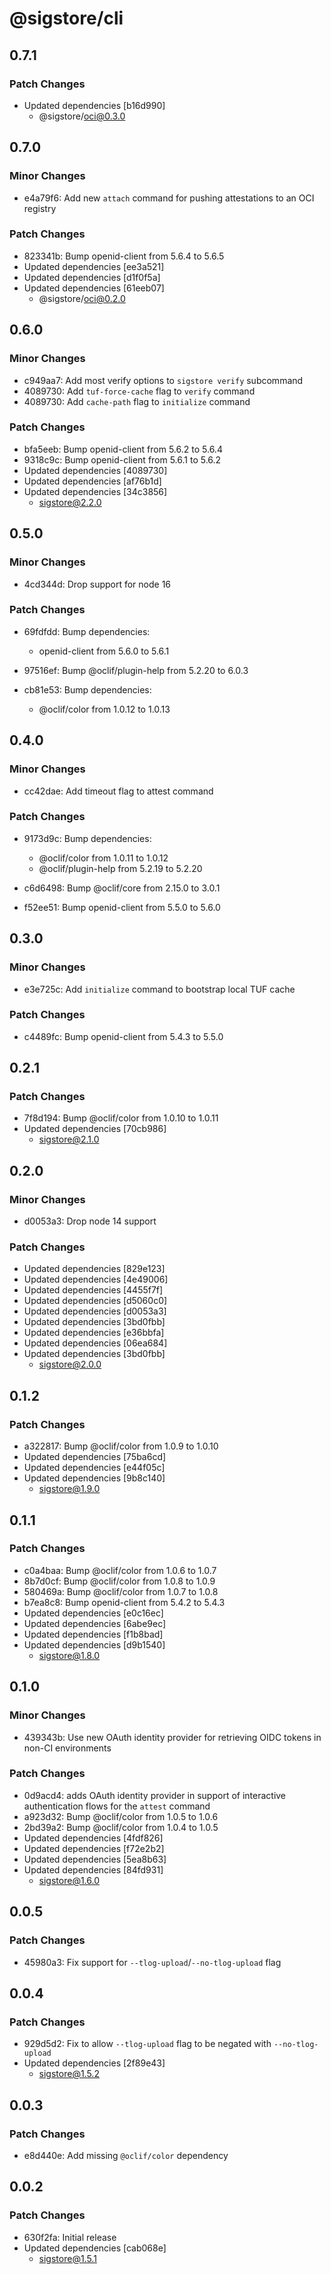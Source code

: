# @sigstore/cli

## 0.7.1

### Patch Changes

- Updated dependencies [b16d990]
  - @sigstore/oci@0.3.0

## 0.7.0

### Minor Changes

- e4a79f6: Add new `attach` command for pushing attestations to an OCI registry

### Patch Changes

- 823341b: Bump openid-client from 5.6.4 to 5.6.5
- Updated dependencies [ee3a521]
- Updated dependencies [d1f0f5a]
- Updated dependencies [61eeb07]
  - @sigstore/oci@0.2.0

## 0.6.0

### Minor Changes

- c949aa7: Add most verify options to `sigstore verify` subcommand
- 4089730: Add `tuf-force-cache` flag to `verify` command
- 4089730: Add `cache-path` flag to `initialize` command

### Patch Changes

- bfa5eeb: Bump openid-client from 5.6.2 to 5.6.4
- 9318c9c: Bump openid-client from 5.6.1 to 5.6.2
- Updated dependencies [4089730]
- Updated dependencies [af76b1d]
- Updated dependencies [34c3856]
  - sigstore@2.2.0

## 0.5.0

### Minor Changes

- 4cd344d: Drop support for node 16

### Patch Changes

- 69fdfdd: Bump dependencies:

  - openid-client from 5.6.0 to 5.6.1

- 97516ef: Bump @oclif/plugin-help from 5.2.20 to 6.0.3
- cb81e53: Bump dependencies:

  - @oclif/color from 1.0.12 to 1.0.13

## 0.4.0

### Minor Changes

- cc42dae: Add timeout flag to attest command

### Patch Changes

- 9173d9c: Bump dependencies:

  - @oclif/color from 1.0.11 to 1.0.12
  - @oclif/plugin-help from 5.2.19 to 5.2.20

- c6d6498: Bump @oclif/core from 2.15.0 to 3.0.1
- f52ee51: Bump openid-client from 5.5.0 to 5.6.0

## 0.3.0

### Minor Changes

- e3e725c: Add `initialize` command to bootstrap local TUF cache

### Patch Changes

- c4489fc: Bump openid-client from 5.4.3 to 5.5.0

## 0.2.1

### Patch Changes

- 7f8d194: Bump @oclif/color from 1.0.10 to 1.0.11
- Updated dependencies [70cb986]
  - sigstore@2.1.0

## 0.2.0

### Minor Changes

- d0053a3: Drop node 14 support

### Patch Changes

- Updated dependencies [829e123]
- Updated dependencies [4e49006]
- Updated dependencies [4455f7f]
- Updated dependencies [d5060c0]
- Updated dependencies [d0053a3]
- Updated dependencies [3bd0fbb]
- Updated dependencies [e36bbfa]
- Updated dependencies [06ea684]
- Updated dependencies [3bd0fbb]
  - sigstore@2.0.0

## 0.1.2

### Patch Changes

- a322817: Bump @oclif/color from 1.0.9 to 1.0.10
- Updated dependencies [75ba6cd]
- Updated dependencies [e44f05c]
- Updated dependencies [9b8c140]
  - sigstore@1.9.0

## 0.1.1

### Patch Changes

- c0a4baa: Bump @oclif/color from 1.0.6 to 1.0.7
- 8b7d0cf: Bump @oclif/color from 1.0.8 to 1.0.9
- 580469a: Bump @oclif/color from 1.0.7 to 1.0.8
- b7ea8c8: Bump openid-client from 5.4.2 to 5.4.3
- Updated dependencies [e0c16ec]
- Updated dependencies [6abe9ec]
- Updated dependencies [f1b8bad]
- Updated dependencies [d9b1540]
  - sigstore@1.8.0

## 0.1.0

### Minor Changes

- 439343b: Use new OAuth identity provider for retrieving OIDC tokens in non-CI environments

### Patch Changes

- 0d9acd4: adds OAuth identity provider in support of interactive authentication flows for the `attest` command
- a923d32: Bump @oclif/color from 1.0.5 to 1.0.6
- 2bd39a2: Bump @oclif/color from 1.0.4 to 1.0.5
- Updated dependencies [4fdf826]
- Updated dependencies [f72e2b2]
- Updated dependencies [5ea8b63]
- Updated dependencies [84fd931]
  - sigstore@1.6.0

## 0.0.5

### Patch Changes

- 45980a3: Fix support for `--tlog-upload`/`--no-tlog-upload` flag

## 0.0.4

### Patch Changes

- 929d5d2: Fix to allow `--tlog-upload` flag to be negated with `--no-tlog-upload`
- Updated dependencies [2f89e43]
  - sigstore@1.5.2

## 0.0.3

### Patch Changes

- e8d440e: Add missing `@oclif/color` dependency

## 0.0.2

### Patch Changes

- 630f2fa: Initial release
- Updated dependencies [cab068e]
  - sigstore@1.5.1
